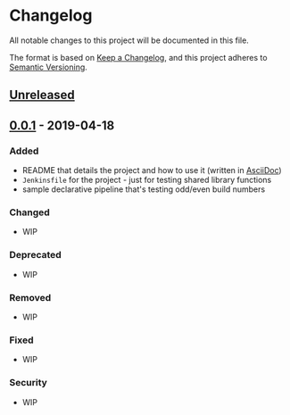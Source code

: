 # Changelog
All notable changes to this project will be documented in this file.

The format is based on [Keep a Changelog](https://keepachangelog.com/en/1.0.0/),
and this project adheres to [Semantic Versioning](https://semver.org/spec/v2.0.0.html).

## [Unreleased]

## [0.0.1] - 2019-04-18
### Added
- README that details the project and how to use it (written in [AsciiDoc](https://asciidoctor.org/docs/asciidoc-writers-guide/))
- `Jenkinsfile` for the project - just for testing shared library functions
- sample declarative pipeline that's testing odd/even build numbers

### Changed
- WIP

### Deprecated
- WIP

### Removed
- WIP

### Fixed
- WIP

### Security
- WIP

[Unreleased]: https://github.com/olivierlacan/keep-a-changelog/compare/v0.0.1...HEAD
<!-- this is how we do'it for the next versions
[0.0.2]: https://github.com/gfkse/jenkins-shared-library/compare/v0.0.1...v0.0.2
-->
[0.0.1]: https://github.com/gfkse/jenkins-shared-library/releases/tag/v0.0.1
